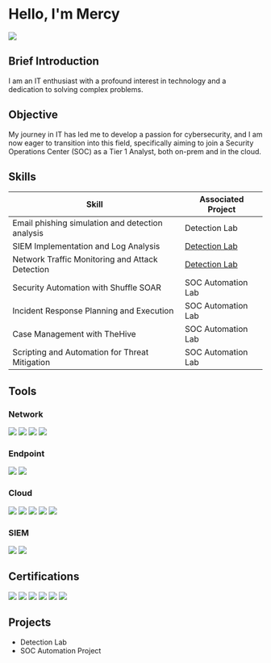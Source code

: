# Hello, I'm Mercy
<a href="https://linkedin.com/in/olusola-oyeniran/"><img src="https://img.shields.io/badge/-LinkedIn-0072b1?&style=for-the-badge&logo=linkedin&logoColor=white" /></a>

## Brief Introduction

I am an IT enthusiast with a profound interest in technology and a dedication to solving complex problems.

## Objective

My journey in IT has led me to develop a passion for cybersecurity, and I am now eager to transition into this field, specifically aiming to join a Security Operations Center (SOC) as a Tier 1 Analyst, both on-prem and in the cloud.

## Skills

| Skill                                         | Associated Project         |
|-----------------------------------------------|----------------------------|
| Email phishing simulation and detection analysis| Detection Lab|
| SIEM Implementation and Log Analysis          | <a href="https://google.com">Detection Lab</a>|
| Network Traffic Monitoring and Attack Detection | <a href="https://google.com">Detection Lab</a>|
| Security Automation with Shuffle SOAR         | SOC Automation Lab|
| Incident Response Planning and Execution      | SOC Automation Lab|
| Case Management with TheHive                  | SOC Automation Lab|
| Scripting and Automation for Threat Mitigation | SOC Automation Lab|

## Tools

### Network
<div>
    <img src="https://img.shields.io/badge/-Wireshark-1679A7?&style=for-the-badge&logo=Wireshark&logoColor=white" />
    <img src="https://img.shields.io/badge/-Suricata-EF3B2D?&style=for-the-badge&logo=Suricata&logoColor=white" />
    <img src="https://img.shields.io/badge/-Zeek-777BB4?&style=for-the-badge&logo=Zeek&logoColor=white" />
    <img src="https://img.shields.io/badge/-ZUI-2E7D32?&style=for-the-badge&logo=ZUI&logoColor=white" />

</div>

### Endpoint
<div>
    <img src="https://img.shields.io/badge/-Microsoft_Defender_for_Endpoint-00A4EF?&style=for-the-badge&logo=Microsoft&logoColor=white" />
    <img src="https://img.shields.io/badge/-Velociraptor-4B275F?&style=for-the-badge&logo=Velociraptor&logoColor=white" />
</div>

### Cloud
<div>
    <img src="https://img.shields.io/badge/-Microsoft_Sentinel-5C2D91?&style=for-the-badge&logo=Microsoft&logoColor=white" />
    <img src="https://img.shields.io/badge/-Microsoft_Defender-00A4EF?&style=for-the-badge&logo=Microsoft&logoColor=white" />
    <img src="https://img.shields.io/badge/-Microsoft_Defender_XDR-00A4EF?&style=for-the-badge&logo=Microsoft&logoColor=white" />
    <img src="https://img.shields.io/badge/-Microsoft_Entra_ID-00A4EF?&style=for-the-badge&logo=Microsoft&logoColor=white" />
    <img src="https://img.shields.io/badge/-Microsoft_Intune-00A4EF?&style=for-the-badge&logo=Microsoft&logoColor=white" />


</div>


### SIEM
<div>
    <img src="https://img.shields.io/badge/-Splunk-000000?&style=for-the-badge&logo=Splunk&logoColor=white" />
    <img src="https://img.shields.io/badge/-Elastic-005571?&style=for-the-badge&logo=Elastic&logoColor=white" />
</div>

## Certifications
<div>
    <a href="https://learn.microsoft.com/en-us/users/olusolaoyeniran-1658/credentials/164a25f6a744f581?ref=https%3A%2F%2Fwww.linkedin.com%2Fhttps://www.credly.com/badges/bdf9fbcc-517b-4a42-acd1-282ec1f559ae/linked_in_profile" target="_blank"><img src="https://img.shields.io/badge/-Microsoft%20Azure-0078D4?style=for-the-badge&logo=Microsoft%20Azure&logoColor=white" /></a>
    <a href="https://www.credly.com/badges/bdf9fbcc-517b-4a42-acd1-282ec1f559ae/linked_in_profile" target="_blank"><img src="https://img.shields.io/badge/-CompTIA%20Security%2B-FF0000?style=for-the-badge&logo=CompTIA&logoColor=white" /></a>
    <a href="https://www.credly.com/badges/d6ce5d4d-f713-4030-8edf-3412f14eafbb/print" target="_blank"><img src="https://img.shields.io/badge/-Google%20Cybersecurity%20Professional%20Certificate-4285F4?style=for-the-badge&logo=Google&logoColor=white" /></a>
    <a href="https://forage-uploads-prod.s3.amazonaws.com/completion-certificates/9PBTqmSxAf6zZTseP/E9pA6qsdbeyEkp3ti_9PBTqmSxAf6zZTseP_4cYi9nEYyYSeHBqJS_1751704600324_completion_certificate.pdf" target="_blank"><img src="https://img.shields.io/badge/-Forage%20Certificate-6f42c1?style=for-the-badge&logo=forage&logoColor=white" /></a>
    <a href="https://www.credly.com/badges/4fff3fc4-3486-4dc6-b94b-5160010a67c4/linked_in_profile" target="_blank"><img src="https://img.shields.io/badge/-Cisco%20Networking%20Basics-1BA0E2?style=for-the-badge&logo=Cisco&logoColor=white" /></a>
    <a href="https://www.credly.com/badges/244c8f3a-4010-4a76-98f8-35cb521f1eed/linked_in_profile" target="_blank"><img src="https://img.shields.io/badge/-Cisco%20Introduction%20to%20Cybersecurity-1572B6?style=for-the-badge&logo=Cisco&logoColor=white" /></a>


</div>

## Projects
- Detection Lab
- SOC Automation Project
